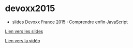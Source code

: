 # devoxx2015
* slides Devoxx France 2015 : Comprendre enfin JavaScript

[Lien vers les slides](http://tchatel.github.io/devoxx2015/devoxxfr2015-thierry-chatel-comprendre-enfin-javascript.pdf)

[Lien vers la vidéo](https://www.parleys.com/tutorial/comprendre-enfin-javascript-1)
